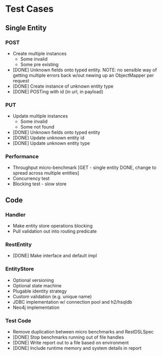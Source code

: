# Test Cases

## Single Entity

### POST

  * Create multiple instances
    * Some invalid
    * Some pre existing
  * [DONE] Unknown fields onto typed entity. NOTE: no sensible way of getting multiple errors back w/out newing up an ObjectMapper per request
  * [DONE] Create instance of unknown entity type
  * [DONE] POSTing with id (in url, in payload)

### PUT

  * Update multiple instances
    * Some invalid
    * Some not found
  * [DONE] Unknown fields onto typed entity
  * [DONE] Update unknown entity id
  * [DONE] Update unknown entity type
    
### Performance

  * Throughput micro-benchmark [GET - single entity DONE, change to spread across multiple entities]
  * Concurrency test
  * Blocking test - slow store
    
## Code

### Handler

  * Make entity store operations blocking
  * Pull validation out into routing predicate
  
### RestEntity

  * [DONE] Make interface and default impl
  
### EntityStore

  * Optional versioning
  * Optional state machine
  * Plugable identity strategy
  * Custom validation (e.g. unique name)
  * JDBC implementation w/ connection pool and h2/hsqldb
  * Neo4j implementation
  
### Test Code

  * Remove duplication between micro benchmarks and RestDSLSpec
  * [DONE] Stop benchmarks running out of file handles
  * [DONE] Write report out to a file based on environment
  * [DONE] Include runtime memory and system details in report
